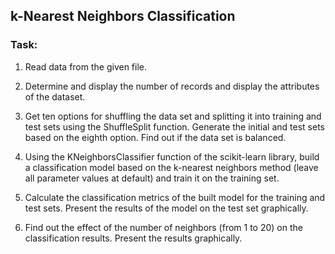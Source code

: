 ## k-Nearest Neighbors Classification

### Task:

1) Read data from the given file. 

2) Determine and display the number of records and display the attributes of the dataset.

3) Get ten options for shuffling the data set and splitting it into training and test sets using the ShuffleSplit function. Generate the initial and test sets based on the eighth option. Find out if the data set is balanced.

4) Using the KNeighborsClassifier function of the scikit-learn library, build a classification model based on the k-nearest neighbors method (leave all parameter values ​​at default) and train it on the training set.

5) Calculate the classification metrics of the built model for the training and test sets. Present the results of the model on the test set graphically.

6) Find out the effect of the number of neighbors (from 1 to 20) on the classification results. Present the results graphically.
